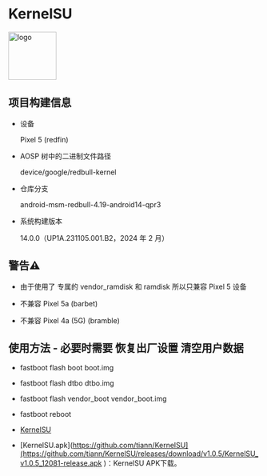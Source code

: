 # KernelSU

<img src="https://kernelsu.org/logo.png" style="width: 96px;" alt="logo">

## 项目构建信息

- 设备 

  Pixel 5 (redfin) 

- AOSP 树中的二进制文件路径

  device/google/redbull-kernel	

- 仓库分支 

  android-msm-redbull-4.19-android14-qpr3  

- 系统构建版本
 
  14.0.0（UP1A.231105.001.B2，2024 年 2 月）




## 警告⚠️

- 由于使用了 专属的 vendor_ramdisk 和 ramdisk 所以只兼容 Pixel 5 设备

- 不兼容 Pixel 5a (barbet) 
- 不兼容 Pixel 4a (5G) (bramble)





## 使用方法 - 必要时需要 恢复出厂设置 清空用户数据

- fastboot flash boot boot.img

- fastboot flash dtbo dtbo.img
  
- fastboot flash vendor_boot vendor_boot.img
  
- fastboot reboot

- [KernelSU](https://github.com/tiann/KernelSU)
- [KernelSU.apk](https://github.com/tiann/KernelSU](https://github.com/tiann/KernelSU/releases/download/v1.0.5/KernelSU_v1.0.5_12081-release.apk )：KernelSU APK下载。
  
